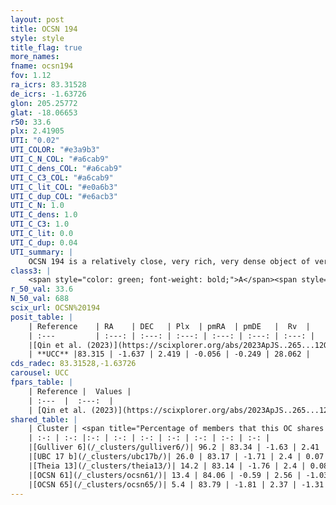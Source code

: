```yaml
---
layout: post
title: OCSN 194
style: style
title_flag: true
more_names: 
fname: ocsn194
fov: 1.12
ra_icrs: 83.31528
de_icrs: -1.63726
glon: 205.25772
glat: -18.06653
r50: 33.6
plx: 2.41905
UTI: "0.02"
UTI_COLOR: "#e3a9b3"
UTI_C_N_COL: "#a6cab9"
UTI_C_dens_COL: "#a6cab9"
UTI_C_C3_COL: "#a6cab9"
UTI_C_lit_COL: "#e0a6b3"
UTI_C_dup_COL: "#e6acb3"
UTI_C_N: 1.0
UTI_C_dens: 1.0
UTI_C_C3: 1.0
UTI_C_lit: 0.0
UTI_C_dup: 0.04
UTI_summary: |
    OCSN 194 is a relatively close, very rich, very dense object of very high C3 quality. It was recently reported in the literature.<br><br><span style="color: #99180f; font-weight: bold;">Warning: </span>This is very likely a duplicate object, which shares a large percentage of members with at least one previously reported entry.
class3: |
    <span style="color: green; font-weight: bold;">A</span><span style="color: green; font-weight: bold;">A</span>
r_50_val: 33.6
N_50_val: 688
scix_url: OCSN%20194
posit_table: |
    | Reference    | RA    | DEC   | Plx  | pmRA  | pmDE   |  Rv  |
    | :---         | :---: | :---: | :---: | :---: | :---: | :---: |
    |[Qin et al. (2023)](https://scixplorer.org/abs/2023ApJS..265...12Q) | 83.18 | -1.73 | 2.44 | -0.06 | -0.26 | 27.75 |
    | **UCC** |83.315 | -1.637 | 2.419 | -0.056 | -0.249 | 28.062 | 
cds_radec: 83.31528,-1.63726
carousel: UCC
fpars_table: |
    | Reference |  Values |
    | :---  |  :---:  |
    | [Qin et al. (2023)](https://scixplorer.org/abs/2023ApJS..265...12Q) | `E(B-V)=0.13, m-M=8.42, logt=7.05` |
shared_table: |
    | Cluster | <span title="Percentage of members that this OC shares with the ones listed">%</span>   | RA   | DEC   | Plx   | pmRA  | pmDE  | Rv | UTI |
    | :-: | :-: |:-: | :-: | :-: | :-: | :-: | :-: | :-: |
    |[Gulliver 6](/_clusters/gulliver6/)| 96.2 | 83.34 | -1.63 | 2.41 | -0.07 | -0.24 | 28.06 |0.6 |
    |[UBC 17 b](/_clusters/ubc17b/)| 26.0 | 83.17 | -1.71 | 2.4 | 0.07 | -0.22 | 25.62 |0.69 |
    |[Theia 13](/_clusters/theia13/)| 14.2 | 83.14 | -1.76 | 2.4 | 0.08 | -0.22 | 25.77 |0.0 |
    |[OCSN 61](/_clusters/ocsn61/)| 13.4 | 84.06 | -0.59 | 2.56 | -1.03 | -0.63 | 29.9 |0.54 |
    |[OCSN 65](/_clusters/ocsn65/)| 5.4 | 83.79 | -1.81 | 2.37 | -1.31 | 0.92 | 27.08 |0.6 |
---
```

